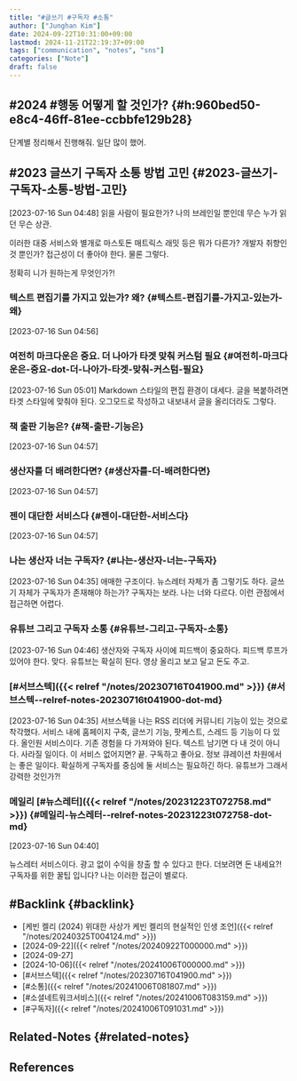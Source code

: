 ```yaml
---
title: "#글쓰기 #구독자 #소통"
author: ["Junghan Kim"]
date: 2024-09-22T10:31:00+09:00
lastmod: 2024-11-21T22:19:37+09:00
tags: ["communication", "notes", "sns"]
categories: ["Note"]
draft: false
---
```


<!--more-->


## #2024 #행동 어떻게 할 것인가? {#h:960bed50-e8c4-46ff-81ee-ccbbfe129b28}

단계별 정리해서 진행해줘. 일단 많이 했어.


## #2023 글쓰기 구독자 소통 방법 고민 {#2023-글쓰기-구독자-소통-방법-고민}

<span class="timestamp-wrapper"><span class="timestamp">[2023-07-16 Sun 04:48]</span></span> 읽을 사람이 필요한가? 나의 브레인일 뿐인데 무슨 누가 읽던 무슨 상관.

이러한 대중 서비스와 별개로 마스토돈 매트릭스 래밋 등은 뭐가 다른가? 개발자 취향인 것 뿐인가? 접근성이 더 좋아야 한다. 물론 그렇다.

정확히 니가 원하는게 무엇인가?!


### 텍스트 편집기를 가지고 있는가? 왜? {#텍스트-편집기를-가지고-있는가-왜}

<span class="timestamp-wrapper"><span class="timestamp">[2023-07-16 Sun 04:56]</span></span>


### 여전히 마크다운은 중요. 더 나아가 타겟 맞춰 커스텀 필요 {#여전히-마크다운은-중요-dot-더-나아가-타겟-맞춰-커스텀-필요}

<span class="timestamp-wrapper"><span class="timestamp">[2023-07-16 Sun 05:01]</span></span> Markdown 스타일의 편집 환경이 대세다. 글을 복붙하려면 타겟 스타일에 맞춰야 된다. 오그모드로 작성하고 내보내서 글을 올리더라도 그렇다.


### 책 출판 기능은? {#책-출판-기능은}

<span class="timestamp-wrapper"><span class="timestamp">[2023-07-16 Sun 04:57]</span></span>


### 생산자를 더 배려한다면? {#생산자를-더-배려한다면}

<span class="timestamp-wrapper"><span class="timestamp">[2023-07-16 Sun 04:57]</span></span>


### 젠이 대단한 서비스다 {#젠이-대단한-서비스다}

<span class="timestamp-wrapper"><span class="timestamp">[2023-07-16 Sun 04:57]</span></span>


### 나는 생산자 너는 구독자? {#나는-생산자-너는-구독자}

<span class="timestamp-wrapper"><span class="timestamp">[2023-07-16 Sun 04:35]</span></span> 애매한 구조이다. 뉴스레터 자체가 좀 그렇기도 하다. 글쓰기 자체가 구독자가 존재해야 하는가? 구독자는 보라. 나는 너와 다르다. 이런 관점에서 접근하면 어렵다.


### 유튜브 그리고 구독자 소통 {#유튜브-그리고-구독자-소통}

<span class="timestamp-wrapper"><span class="timestamp">[2023-07-16 Sun 04:46]</span></span> 생산자와 구독자 사이에 피드백이 중요하다. 피드백 루프가 있어야 한다. 맞다. 유튜브는 확실히 된다. 영상 올리고 보고 달고 돈도 주고.


### [#서브스텍]({{< relref "/notes/20230716T041900.md" >}}) {#서브스텍--relref-notes-20230716t041900-dot-md}

<span class="timestamp-wrapper"><span class="timestamp">[2023-07-16 Sun 04:35]</span></span> 서브스텍을 나는 RSS 리더에 커뮤니티 기능이 있는 것으로 착각했다. 서비스 내에 홈페이지 구축, 글쓰기 기능, 팟케스트, 스레드 등 기능이 다 있다. 올인원 서비스이다. 기존 경험을 다 가져와야 된다. 텍스트 남기면 다 내 것이 아니다. 사라질 일이다. 이 서비스 없어지면? 끝. 구독하고 좋아요. 정보 큐레이션 차원에서는 좋은 일이다. 확실하게 구독자를 중심에 둘 서비스는 필요하긴 하다. 유튜브가 그래서 강력한 것인가?!


### 메일리 [#뉴스레터]({{< relref "/notes/20231223T072758.md" >}}) {#메일리-뉴스레터--relref-notes-20231223t072758-dot-md}

<span class="timestamp-wrapper"><span class="timestamp">[2023-07-16 Sun 04:40]</span></span>

뉴스레터 서비스이다. 광고 없이 수익을 창출 할 수 있다고 한다. 더보려면 돈 내세요?! 구독자를 위한 꿀팁 입니다? 나는 이러한 접근이 별로다.


## #Backlink {#backlink}

-   [케빈 켈리 (2024) 위대한 사상가 케빈 켈리의 현실적인 인생 조언]({{< relref "/notes/20240325T004124.md" >}})
-   [2024-09-22]({{< relref "/notes/20240922T000000.md" >}})
-   [2024-09-27]
-   [2024-10-06]({{< relref "/notes/20241006T000000.md" >}})
-   [#서브스텍]({{< relref "/notes/20230716T041900.md" >}})
-   [#소통]({{< relref "/notes/20241006T081807.md" >}})
-   [#소셜네트워크서비스]({{< relref "/notes/20241006T083159.md" >}})
-   [#구독자]({{< relref "/notes/20241006T091031.md" >}})


## Related-Notes {#related-notes}

## References

<style>.csl-entry{text-indent: -1.5em; margin-left: 1.5em;}</style><div class="csl-bib-body">
</div>
